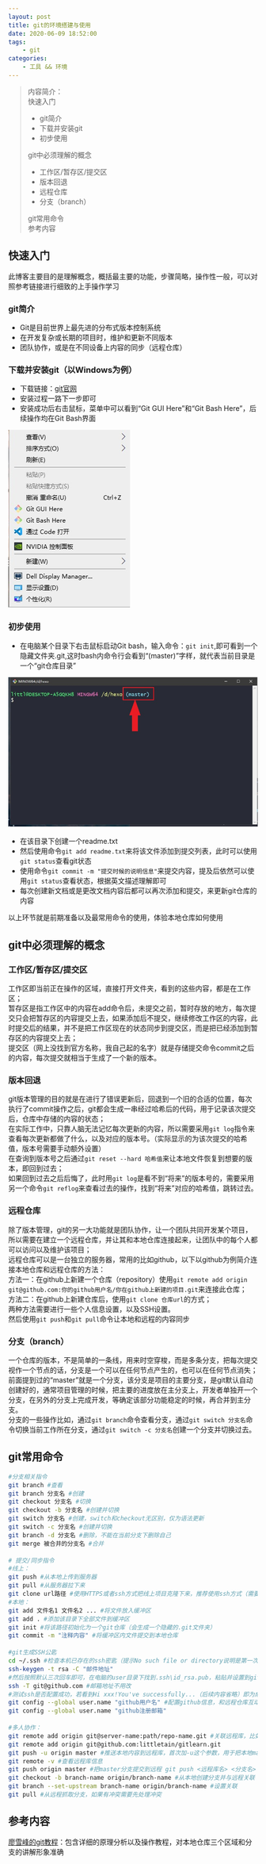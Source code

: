 ```yaml
---
layout: post
title: git的环境搭建与使用
date: 2020-06-09 18:52:00
tags: 
    - git
categories: 
    - 工具 && 环境
---
```


> 内容简介：  
> 快速入门  
>
> * git简介  
> * 下载并安装git  
> * 初步使用  
>
> git中必须理解的概念  
>
> * 工作区/暂存区/提交区  
> * 版本回退  
> * 远程仓库  
> * 分支（branch）  
>
> git常用命令  
> 参考内容  

<!--more-->

## 快速入门

此博客主要目的是理解概念，概括最主要的功能，步骤简略，操作性一般，可以对照参考链接进行细致的上手操作学习  

### git简介  

* Git是目前世界上最先进的分布式版本控制系统  
* 在开发复杂或长期的项目时，维护和更新不同版本  
* 团队协作，或是在不同设备上内容的同步（远程仓库）

### 下载并安装git（以Windows为例）  

* 下载链接：[git官网](https://git-scm.com/)  
* 安装过程一路下一步即可  
* 安装成功后右击鼠标，菜单中可以看到“Git GUI Here”和“Git Bash Here”，后续操作均在Git Bash界面  
  
![right_click](/assets/images/git的环境搭建与使用/right_click.jpg)

### 初步使用

* 在电脑某个目录下右击鼠标启动Git bash，输入命令：`git init`,即可看到一个隐藏文件夹.git,这时bash内命令行会看到“(master)”字样，就代表当前目录是一个“git仓库目录”  
  
![git_init](/assets/images/git的环境搭建与使用/bash.jpg)

* 在该目录下创建一个readme.txt  
* 然后使用命令`git add readme.txt`来将该文件添加到提交列表，此时可以使用`git status`查看git状态  
* 使用命令`git commit -m "提交时候的说明信息"`来提交内容，提及后依然可以使用`git status`查看状态，根据英文描述理解即可  
* 每次创建新文档或是更改文档内容后都可以再次添加和提交，来更新git仓库的内容

以上环节就是前期准备以及最常用命令的使用，体验本地仓库如何使用  

## git中必须理解的概念

### 工作区/暂存区/提交区

工作区即当前正在操作的区域，直接打开文件夹，看到的这些内容，都是在工作区；  
暂存区是指工作区中的内容在add命令后，未提交之前，暂时存放的地方，每次提交只会把暂存区的内容提交上去，如果添加后不提交，继续修改工作区的内容，此时提交后的结果，并不是把工作区现在的状态同步到提交区，而是把已经添加到暂存区的内容提交上去；  
提交区（网上没找到官方名称，我自己起的名字）就是存储提交命令commit之后的内容，每次提交就相当于生成了一个新的版本。

### 版本回退

git版本管理的目的就是在进行了错误更新后，回退到一个旧的合适的位置，每次执行了commit操作之后，git都会生成一串经过哈希后的代码，用于记录该次提交后，仓库中存储的内容的状态；  
在实际工作中，只靠人脑无法记忆每次更新的内容，所以需要采用`git log`指令来查看每次更新都做了什么，以及对应的版本号。（实际显示的为该次提交的哈希值，版本号需要手动额外设置）  
在查询到版本号之后通过`git reset --hard 哈希值`来让本地文件恢复到想要的版本，即回到过去；  
如果回到过去之后后悔了，此时用`git log`是看不到“将来”的版本号的，需要采用另一个命令`git reflog`来查看过去的操作，找到“将来”对应的哈希值，跳转过去。

### 远程仓库

除了版本管理，git的另一大功能就是团队协作，让一个团队共同开发某个项目，所以需要在建立一个远程仓库，并让其和本地仓库连接起来，让团队中的每个人都可以访问以及维护该项目；  
远程仓库可以是一台独立的服务器，常用的比如github，以下以github为例简介连接本地仓库和远程仓库的方法：  
方法一：在github上新建一个仓库（repository）使用`git remote add origin git@github.com:你的github用户名/你在github上新建的项目.git`来连接此仓库；  
方法二：在github上新建仓库后，使用`git clone 仓库url`的方式；  
两种方法需要进行一些个人信息设置，以及SSH设置。  
然后使用`git push`和`git pull`命令让本地和远程的内容同步

### 分支（branch）

一个仓库的版本，不是简单的一条线，用来时空穿梭，而是多条分支，把每次提交视作一个节点的话，分支是一个可以在任何节点产生的，也可以在任何节点消失；  
前面提到过的“master”就是一个分支，该分支是项目的主要分支，是git默认自动创建好的，通常项目管理的时候，把主要的进度放在主分支上，开发者单独开一个分支，在另外的分支上完成开发，等确定该部分功能稳定的时候，再合并到主分支。  
分支的一些操作比如，通过`git branch`命令查看分支，通过`git switch 分支名`命令切换当前工作所在分支，通过`git switch -c 分支名`创建一个分支并切换过去。  

## git常用命令

```bash
#分支相关指令
git branch #查看
git branch 分支名 #创建
git checkout 分支名 #切换
git checkout -b 分支名 #创建并切换
git switch 分支名 #创建，switch和checkout无区别，仅为语法更新
git switch -c 分支名 #创建并切换
git branch -d 分支名 #删除，不能在当前分支下删除自己
git merge 被合并的分支名 #合并

# 提交/同步指令
#线上：
git push #从本地上传到服务器
git pull #从服务器拉下来
git clone url路径 #使用HTTPS或者ssh方式把线上项目克隆下来，推荐使用ssh方式（需要设置密匙）
#本地：
git add 文件名1 文件名2 ... #将文件放入缓冲区
git add . #添加该目录下全部文件到缓冲区
git init #将该路径初始化为一个git仓库（会生成一个隐藏的.git文件夹）
git commit -m "注释内容" #将缓冲区内文件提交到本地仓库

#git生成SSH公匙
cd ~/.ssh #检查本机已存在的ssh密匙（提示No such file or directory说明是第一次使用git）
ssh-keygen -t rsa -C "邮件地址"
#然后按照默认三次回车即可，在电脑的user目录下找到.ssh\id_rsa.pub，粘贴并设置到github
ssh -T git@github.com #邮箱地址不用改
#测试ssh是否配置成功，若看到Hi xxx!You've successfully...（后续内容省略）即为成功
git config --global user.name "github用户名" #配置github信息，和远程仓库互动时使用
git config --global user.name "github注册邮箱"

#多人协作：
git remote add origin git@server-name:path/repo-name.git #关联远程库，比如对于我的github就是：
git remote add origin git@github.com:littletain/gitlearn.git 
git push -u origin master #推送本地内容到远程库，首次加-u这个参数，用于把本地master分支和远程master分支连起来
git remote -v #查看远程库信息
git push origin master #把master分支提交到远程 git push <远程库名> <分支名>
git checkout -b branch-name origin/branch-name #从本地创建分支并与远程关联
git branch --set-upstream branch-name origin/branch-name #设置关联
git pull #从远程抓取分支，如果有冲突需要先处理冲突
```

## 参考内容

[廖雪峰的git教程](https://www.liaoxuefeng.com/wiki/896043488029600)：包含详细的原理分析以及操作教程，对本地仓库三个区域和分支的讲解形象准确
